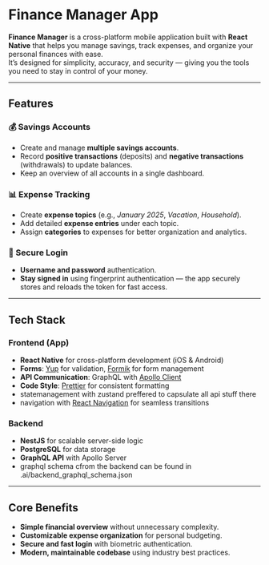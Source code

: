 # Finance Manager App

**Finance Manager** is a cross-platform mobile application built with **React Native** that helps you manage savings, track expenses, and organize your personal finances with ease.  
It’s designed for simplicity, accuracy, and security — giving you the tools you need to stay in control of your money.

---

## **Features**

### 💰 Savings Accounts

- Create and manage **multiple savings accounts**.
- Record **positive transactions** (deposits) and **negative transactions** (withdrawals) to update balances.
- Keep an overview of all accounts in a single dashboard.

### 📊 Expense Tracking

- Create **expense topics** (e.g., _January 2025_, _Vacation_, _Household_).
- Add detailed **expense entries** under each topic.
- Assign **categories** to expenses for better organization and analytics.

### 🔐 Secure Login

- **Username and password** authentication.
- **Stay signed in** using fingerprint authentication — the app securely stores and reloads the token for fast access.

---

## **Tech Stack**

### **Frontend (App)**

- **React Native** for cross-platform development (iOS & Android)
- **Forms**: [Yup](https://github.com/jquense/yup) for validation, [Formik](https://formik.org/) for form management
- **API Communication**: GraphQL with [Apollo Client](https://www.apollographql.com/docs/react/)
- **Code Style**: [Prettier](https://prettier.io/) for consistent formatting
- statemanagement with zustand preffered to capsulate all api stuff there
- navigation with [React Navigation](https://reactnavigation.org/) for seamless transitions

### **Backend**

- **NestJS** for scalable server-side logic
- **PostgreSQL** for data storage
- **GraphQL API** with Apollo Server
- graphql schema cfrom the backend can be found in .ai/backend_graphql_schema.json

---

## **Core Benefits**

- **Simple financial overview** without unnecessary complexity.
- **Customizable expense organization** for personal budgeting.
- **Secure and fast login** with biometric authentication.
- **Modern, maintainable codebase** using industry best practices.
